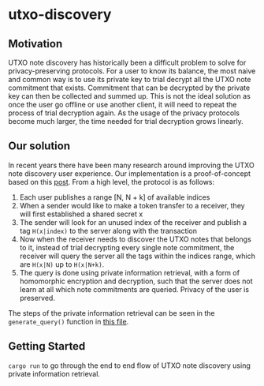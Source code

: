 # utxo-discovery

## Motivation

UTXO note discovery has historically been a difficult problem to solve for privacy-preserving protocols. For a user to know its balance, the most naive and common way is to use its private key to trial decrypt all the UTXO note commitment that exists. Commitment that can be decrypted by the private key can then be collected and summed up. This is not the ideal solution as once the user go offline or use another client, it will need to repeat the process of trial decryption again. As the usage of the privacy protocols become much larger, the time needed for trial decryption grows linearly.

## Our solution

In recent years there have been many research around improving the UTXO note discovery user experience. Our implementation is a proof-of-concept based on this [post](https://forum.aztec.network/t/note-discovery-proposal-rfp/3247). From a high level, the protocol is as follows:
1. Each user publishes a range [N, N + k] of available indices
2. When a sender would like to make a token transfer to a receiver, they will first established a shared secret x
3. The sender will look for an unused index of the receiver and publish a tag `H(x|index)` to the server along with the transaction
4. Now when the receiver needs to discover the UTXO notes that belongs to it, instead of trial decrypting every single note commitment, the receiver will query the server all the tags within the indices range, which are `H(x|N)` up to `H(x|N+k)`. 
5. The query is done using private information retrieval, with a form of homomorphic encryption and decryption, such that the server does not learn at all which note commitments are queried. Privacy of the user is preserved.

The steps of the private information retrieval can be seen in the `generate_query()` function in [this file](./src/protocol.rs).

## Getting Started

`cargo run` to go through the end to end flow of UTXO note discovery using private information retrieval.